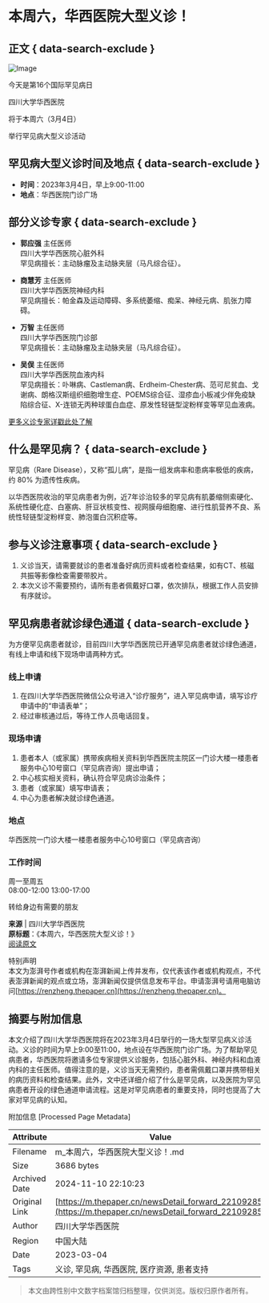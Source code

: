 # 本周六，华西医院大型义诊！

## 正文 { data-search-exclude }


![Image](https://imagecloud.thepaper.cn/thepaper/image/5/963/557.jpg)

今天是第16个国际罕见病日

四川大学华西医院

将于本周六（3月4日）

举行罕见病大型义诊活动

## 罕见病大型义诊时间及地点 { data-search-exclude }

- **时间**：2023年3月4日，早上9:00-11:00
- **地点**：华西医院门诊广场

## 部分义诊专家 { data-search-exclude }

- **郭应强** 主任医师  
  四川大学华西医院心脏外科  
  罕见病擅长：主动脉瘤及主动脉夹层（马凡综合征）。

- **商慧芳** 主任医师  
  四川大学华西医院神经内科  
  罕见病擅长：帕金森及运动障碍、多系统萎缩、痴呆、神经元病、肌张力障碍。

- **万智** 主任医师  
  四川大学华西医院门诊部  
  罕见病擅长：主动脉瘤及主动脉夹层（马凡综合征）。

- **吴俣** 主任医师  
  四川大学华西医院血液内科  
  罕见病擅长：卟啉病、Castleman病、Erdheim-Chester病、范可尼贫血、戈谢病、朗格汉斯组织细胞增生症、POEMS综合征、湿疹血小板减少伴免疫缺陷综合征、X-连锁无丙种球蛋白血症、原发性轻链型淀粉样变等罕见血液病。

[更多义诊专家详戳此处了解](https://mp.weixin.qq.com/s?__biz=MjM5Mjg4ODk0NQ==&mid=2652783258&idx=3&sn=4aa0f6e7348f1ff8a0e4e772f43f5808&scene=21#wechat_redirect)

## 什么是罕见病？ { data-search-exclude }

罕见病（Rare Disease），又称“孤儿病”，是指一组发病率和患病率极低的疾病，约 80% 为遗传性疾病。

以华西医院收治的罕见病患者为例，近7年诊治较多的罕见病有肌萎缩侧索硬化、系统性硬化症、白塞病、肝豆状核变性、视网膜母细胞瘤、进行性肌营养不良、系统性轻链型淀粉样变、肺泡蛋白沉积症等。

## 参与义诊注意事项 { data-search-exclude }

1. 义诊当天，请需要就诊的患者准备好病历资料或者检查结果，如有CT、核磁共振等影像检查需要带胶片。
2. 本次义诊不需要预约，请所有患者佩戴好口罩，依次排队，根据工作人员安排有序就诊。

## 罕见病患者就诊绿色通道 { data-search-exclude }

为方便罕见病患者就诊，目前四川大学华西医院已开通罕见病患者就诊绿色通道，有线上申请和线下现场申请两种方式。

### 线上申请

1. 在四川大学华西医院微信公众号进入“诊疗服务”，进入罕见病申请，填写诊疗申请中的“申请表单”；
2. 经过审核通过后，等待工作人员电话回复。

### 现场申请

1. 患者本人（或家属）携带疾病相关资料到华西医院主院区一门诊大楼一楼患者服务中心10号窗口（罕见病咨询）提出申请；
2. 中心核实相关资料，确认符合罕见病诊治条件；
3. 患者（或家属）填写申请表；
4. 中心为患者解决就诊绿色通道。

### 地点

华西医院一门诊大楼一楼患者服务中心10号窗口（罕见病咨询）

### 工作时间

周一至周五  
08:00-12:00 13:00-17:00

转给身边有需要的朋友

**来源** | 四川大学华西医院  
**原标题**：《本周六，华西医院大型义诊！》  
[阅读原文](http://mp.weixin.qq.com/s?__biz=MzA4MTg1NzYyNQ==&mid=2652580273&idx=2&sn=bd3a7aee4bee03b5e5d9272e0acc82ec&chksm=84611487b3169d91fb1fd55e485fe551e6798a80489bffac0ad47f5c7ed15f0ced453561ec16#rd)

特别声明  
本文为澎湃号作者或机构在澎湃新闻上传并发布，仅代表该作者或机构观点，不代表澎湃新闻的观点或立场，澎湃新闻仅提供信息发布平台。申请澎湃号请用电脑访问[https://renzheng.thepaper.cn](https://renzheng.thepaper.cn)。

## 摘要与附加信息

<!-- tcd_abstract -->
本文介绍了四川大学华西医院将在2023年3月4日举行的一场大型罕见病义诊活动。义诊的时间为早上9:00至11:00，地点设在华西医院门诊广场。为了帮助罕见病患者，华西医院将邀请多位专家提供义诊服务，包括心脏外科、神经内科和血液内科的主任医师。值得注意的是，义诊当天无需预约，患者需佩戴口罩并携带相关的病历资料和检查结果。此外，文中还详细介绍了什么是罕见病，以及医院为罕见病患者开设的绿色通道申请流程。这是对罕见病患者的重要支持，同时也提高了大家对罕见病的认知。
<!-- tcd_abstract_end -->

附加信息 [Processed Page Metadata]

| Attribute       | Value                                  |
|-----------------|----------------------------------------|
| Filename        | m_本周六，华西医院大型义诊！.md                             |
| Size            | 3686 bytes                           |
| Archived Date   | 2024-11-10 22:10:23                             |
| Original Link   | [https://m.thepaper.cn/newsDetail_forward_22109285](https://m.thepaper.cn/newsDetail_forward_22109285)                       |
| Author          | 四川大学华西医院                               |
| Region          | 中国大陆                               |
| Date            | 2023-03-04                                 |
| Tags            | 义诊, 罕见病, 华西医院, 医疗资源, 患者支持                                 |
>
> 本文由跨性别中文数字档案馆归档整理，仅供浏览。版权归原作者所有。
>